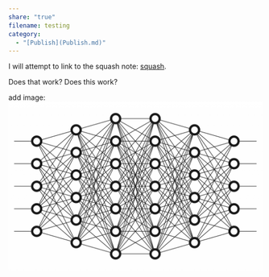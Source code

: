 ```yaml
---
share: "true"
filename: testing
category:
  - "[Publish](Publish.md)"
---
```

I will attempt to link to the squash note: [squash](./squash.md).

Does that work? Does this work?

add image: ![1_1mpE6fsq5LNxH31xeTWi5w-scaled-3586731024.jpeg](../images/obsidian/1_1mpE6fsq5LNxH31xeTWi5w-scaled-3586731024.jpeg)

